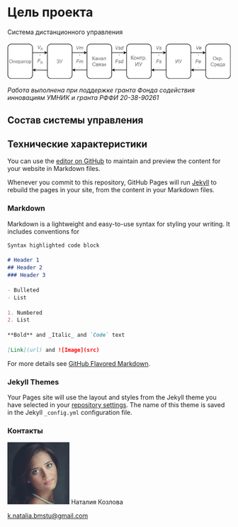 <head>
 <link rel="shortcut icon" href="/figures/favicon.ico" type="image/x-icon">
</head>

# Цель проекта

Система дистанционного управления

![Structure](figures/structure.png)


_Работа выполнена при поддержке гранта Фонда содействия инновациям УМНИК и гранта РФФИ 20-38-90261_

## Состав системы управления


## Технические характеристики

You can use the [editor on GitHub](https://github.com/NataliaKozlova/remotecontrol/edit/gh-pages/index.md) to maintain and preview the content for your website in Markdown files.

Whenever you commit to this repository, GitHub Pages will run [Jekyll](https://jekyllrb.com/) to rebuild the pages in your site, from the content in your Markdown files.

### Markdown

Markdown is a lightweight and easy-to-use syntax for styling your writing. It includes conventions for

```markdown
Syntax highlighted code block

# Header 1
## Header 2
### Header 3

- Bulleted
- List

1. Numbered
2. List

**Bold** and _Italic_ and `Code` text

[Link](url) and ![Image](src)
```

For more details see [GitHub Flavored Markdown](https://guides.github.com/features/mastering-markdown/).

### Jekyll Themes

Your Pages site will use the layout and styles from the Jekyll theme you have selected in your [repository settings](https://github.com/NataliaKozlova/remotecontrol/settings). The name of this theme is saved in the Jekyll `_config.yml` configuration file.

### Контакты

![Me](figures/bg.jpg)
   Наталия Козлова

k.natalia.bmstu@gmail.com

